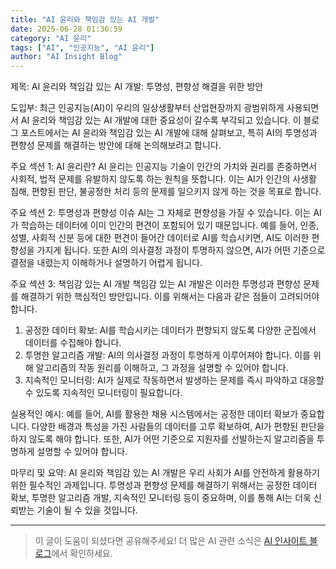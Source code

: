 ```yaml
---
title: "AI 윤리와 책임감 있는 AI 개발"
date: 2025-06-28 01:36:59
category: "AI 윤리"
tags: ["AI", "인공지능", "AI 윤리"]
author: "AI Insight Blog"
---
```


제목: AI 윤리와 책임감 있는 AI 개발: 투명성, 편향성 해결을 위한 방안

도입부:
최근 인공지능(AI)이 우리의 일상생활부터 산업현장까지 광범위하게 사용되면서 AI 윤리와 책임감 있는 AI 개발에 대한 중요성이 갈수록 부각되고 있습니다. 이 블로그 포스트에서는 AI 윤리와 책임감 있는 AI 개발에 대해 살펴보고, 특히 AI의 투명성과 편향성 문제를 해결하는 방안에 대해 논의해보려고 합니다.

주요 섹션 1: AI 윤리란?
AI 윤리는 인공지능 기술이 인간의 가치와 권리를 존중하면서 사회적, 법적 문제를 유발하지 않도록 하는 원칙을 뜻합니다. 이는 AI가 인간의 사생활 침해, 편향된 판단, 불공정한 처리 등의 문제를 일으키지 않게 하는 것을 목표로 합니다.

주요 섹션 2: 투명성과 편향성 이슈
AI는 그 자체로 편향성을 가질 수 있습니다. 이는 AI가 학습하는 데이터에 이미 인간의 편견이 포함되어 있기 때문입니다. 예를 들어, 인종, 성별, 사회적 신분 등에 대한 편견이 들어간 데이터로 AI를 학습시키면, AI도 이러한 편향성을 가지게 됩니다. 또한 AI의 의사결정 과정이 투명하지 않으면, AI가 어떤 기준으로 결정을 내렸는지 이해하거나 설명하기 어렵게 됩니다.

주요 섹션 3: 책임감 있는 AI 개발
책임감 있는 AI 개발은 이러한 투명성과 편향성 문제를 해결하기 위한 핵심적인 방안입니다. 이를 위해서는 다음과 같은 점들이 고려되어야 합니다.
1. 공정한 데이터 확보: AI를 학습시키는 데이터가 편향되지 않도록 다양한 군집에서 데이터를 수집해야 합니다.
2. 투명한 알고리즘 개발: AI의 의사결정 과정이 투명하게 이루어져야 합니다. 이를 위해 알고리즘의 작동 원리를 이해하고, 그 과정을 설명할 수 있어야 합니다.
3. 지속적인 모니터링: AI가 실제로 작동하면서 발생하는 문제를 즉시 파악하고 대응할 수 있도록 지속적인 모니터링이 필요합니다.

실용적인 예시:
예를 들어, AI를 활용한 채용 시스템에서는 공정한 데이터 확보가 중요합니다. 다양한 배경과 특성을 가진 사람들의 데이터를 고루 확보하여, AI가 편향된 판단을 하지 않도록 해야 합니다. 또한, AI가 어떤 기준으로 지원자를 선발하는지 알고리즘을 투명하게 설명할 수 있어야 합니다.

마무리 및 요약:
AI 윤리와 책임감 있는 AI 개발은 우리 사회가 AI를 안전하게 활용하기 위한 필수적인 과제입니다. 투명성과 편향성 문제를 해결하기 위해서는 공정한 데이터 확보, 투명한 알고리즘 개발, 지속적인 모니터링 등이 중요하며, 이를 통해 AI는 더욱 신뢰받는 기술이 될 수 있을 것입니다.

---

> 이 글이 도움이 되셨다면 공유해주세요! 
> 더 많은 AI 관련 소식은 [AI 인사이트 블로그](https://tonyhwang1004.github.io/ai-insight-blog)에서 확인하세요.
